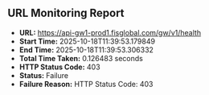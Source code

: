 ## URL Monitoring Report

- **URL:** https://api-gw1-prod1.fisglobal.com/gw/v1/health
- **Start Time:** 2025-10-18T11:39:53.179849
- **End Time:** 2025-10-18T11:39:53.306332
- **Total Time Taken:** 0.126483 seconds
- **HTTP Status Code:** 403
- **Status:** Failure
- **Failure Reason:** HTTP Status Code: 403
